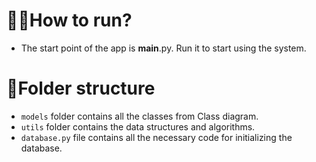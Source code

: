 # 🏃‍♂️How to run?

- The start point of the app is __main__.py. Run it to start using the system.

# 📁Folder structure

- `models` folder contains all the classes from Class diagram.
- `utils` folder contains the data structures and algorithms. 
- `database.py` file contains all the necessary code for initializing the database.
